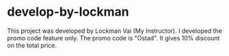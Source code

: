 # develop-by-lockman
This project was developed by Lockman Vai (My Instructor). I developed the promo code feature only. 
The promo code is "Ostad".
It gives 10% discount on the total price.
